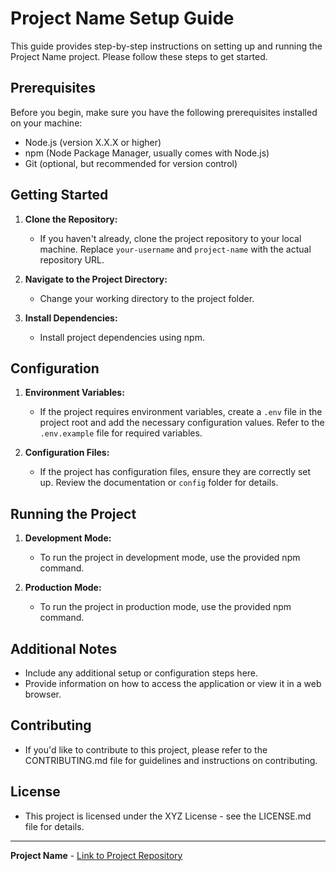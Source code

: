 # Project Name Setup Guide

This guide provides step-by-step instructions on setting up and running the Project Name project. Please follow these steps to get started.

## Prerequisites

Before you begin, make sure you have the following prerequisites installed on your machine:

- Node.js (version X.X.X or higher)
- npm (Node Package Manager, usually comes with Node.js)
- Git (optional, but recommended for version control)

## Getting Started

1. **Clone the Repository:**

   - If you haven't already, clone the project repository to your local machine. Replace `your-username` and `project-name` with the actual repository URL.

2. **Navigate to the Project Directory:**

   - Change your working directory to the project folder.

3. **Install Dependencies:**

   - Install project dependencies using npm.

## Configuration

1. **Environment Variables:**

   - If the project requires environment variables, create a `.env` file in the project root and add the necessary configuration values. Refer to the `.env.example` file for required variables.

2. **Configuration Files:**

   - If the project has configuration files, ensure they are correctly set up. Review the documentation or `config` folder for details.

## Running the Project

1. **Development Mode:**

   - To run the project in development mode, use the provided npm command.

2. **Production Mode:**

   - To run the project in production mode, use the provided npm command.

## Additional Notes

- Include any additional setup or configuration steps here.
- Provide information on how to access the application or view it in a web browser.

## Contributing

- If you'd like to contribute to this project, please refer to the CONTRIBUTING.md file for guidelines and instructions on contributing.

## License

- This project is licensed under the XYZ License - see the LICENSE.md file for details.

---

**Project Name** - [Link to Project Repository](https://github.com/your-username/project-name)
